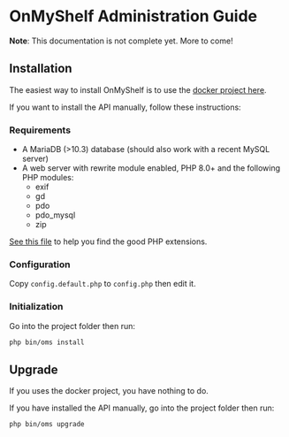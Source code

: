 # OnMyShelf Administration Guide

**Note**: This documentation is not complete yet. More to come!

## Installation
The easiest way to install OnMyShelf is to use the [docker project here](https://github.com/onmyshelf/docker).

If you want to install the API manually, follow these instructions:

### Requirements
- A MariaDB (>10.3) database (should also work with a recent MySQL server)
- A web server with rewrite module enabled, PHP 8.0+ and the following PHP modules:
    - exif
    - gd
    - pdo
    - pdo_mysql
    - zip

[See this file](https://github.com/onmyshelf/docker/blob/master/api/Dockerfile) to help you find the good PHP extensions.

### Configuration
Copy `config.default.php` to `config.php` then edit it.

### Initialization
Go into the project folder then run:
```bash
php bin/oms install
```

## Upgrade
If you uses the docker project, you have nothing to do.

If you have installed the API manually, go into the project folder then run:
```bash
php bin/oms upgrade
```